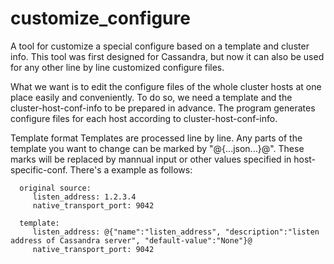# customize_configure
A tool for customize a special configure based on a template and cluster info. This tool was first designed for Cassandra, but now it can also be used for any other line by line customized configure files.

What we want is to edit the configure files of the whole cluster hosts at one place easily and conveniently. To do so, we need a template and the cluster-host-conf-info to be prepared in advance. The program generates configure files for each host according to cluster-host-conf-info.

Template format
Templates are processed line by line. Any parts of the template you want to change can be marked by "@{...json...}@". These marks will be replaced by mannual input or other values specified in host-specific-conf. There's a example as follows:

      original source:
         listen_address: 1.2.3.4
         native_transport_port: 9042

      template:
         listen_address: @{"name":"listen_address", "description":"listen address of Cassandra server", "default-value":"None"}@
         native_transport_port: 9042
   

